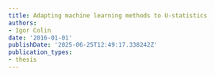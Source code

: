 ```yaml
---
title: Adapting machine learning methods to U-statistics
authors:
- Igor Colin
date: '2016-01-01'
publishDate: '2025-06-25T12:49:17.338242Z'
publication_types:
- thesis
---
```

